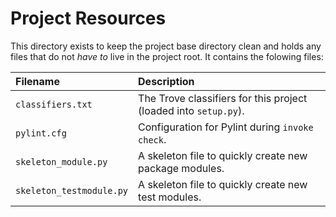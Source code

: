 # Project Resources

This directory exists to keep the project base directory clean and
holds any files that do not *have to* live in the project root.
It contains the folowing files:

Filename | Description
:---- | :----
``classifiers.txt`` | The Trove classifiers for this project (loaded into ``setup.py``).
``pylint.cfg`` | Configuration for Pylint during ``invoke check``.
``skeleton_module.py`` | A skeleton file to quickly create new package modules.
``skeleton_testmodule.py`` | A skeleton file to quickly create new test modules.

